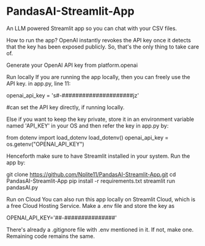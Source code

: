 # PandasAI-Streamlit-App


An LLM powered Streamlit app so you can chat with your CSV files.

How to run the app?
OpenAI instantly revokes the API key once it detects that the key has been exposed publicly. So, that's the only thing to take care of.

Generate your OpenAI API key from platform.openai

Run locally
If you are running the app locally, then you can freely use the API key.
in app.py, line 11:

openai_api_key = 's#-#####################jz'

#can set the API key directly, if running locally.

Else if you want to keep the key private, store it in an environment variable named 'API_KEY' in your OS and then refer the key in app.py by:

from dotenv import load_dotenv
load_dotenv()
openai_api_key = os.getenv("OPENAI_API_KEY")

Henceforth make sure to have Streamlit installed in your system. Run the app by:

git clone https://github.com/Nplite11/PandasAI-Streamlit-App.git
cd PandasAI-Streamlit-App
pip install -r requirements.txt
streamlit run pandasAI.py

Run on Cloud
You can also run this app locally on Streamlit Cloud, which is a free Cloud Hosting Service.
Make a .env file and store the key as

OPENAI_API_KEY='##-###############'

There's already a .gitignore file with .env mentioned in it. If not, make one.
Remaining code remains the same.